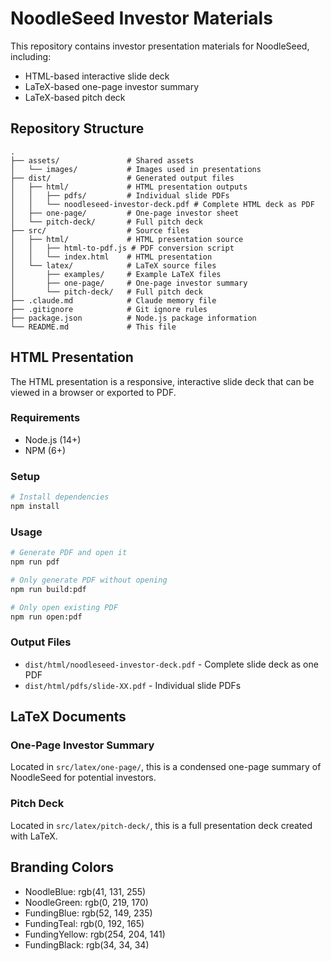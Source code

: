 # NoodleSeed Investor Materials

This repository contains investor presentation materials for NoodleSeed, including:
- HTML-based interactive slide deck
- LaTeX-based one-page investor summary
- LaTeX-based pitch deck

## Repository Structure

```
.
├── assets/               # Shared assets
│   └── images/           # Images used in presentations
├── dist/                 # Generated output files
│   ├── html/             # HTML presentation outputs
│   │   ├── pdfs/         # Individual slide PDFs
│   │   └── noodleseed-investor-deck.pdf # Complete HTML deck as PDF
│   ├── one-page/         # One-page investor sheet
│   └── pitch-deck/       # Full pitch deck
├── src/                  # Source files
│   ├── html/             # HTML presentation source
│   │   ├── html-to-pdf.js # PDF conversion script
│   │   └── index.html    # HTML presentation
│   └── latex/            # LaTeX source files
│       ├── examples/     # Example LaTeX files
│       ├── one-page/     # One-page investor summary
│       └── pitch-deck/   # Full pitch deck
├── .claude.md            # Claude memory file
├── .gitignore            # Git ignore rules
├── package.json          # Node.js package information
└── README.md             # This file
```

## HTML Presentation

The HTML presentation is a responsive, interactive slide deck that can be viewed in a browser or exported to PDF.

### Requirements

- Node.js (14+)
- NPM (6+)

### Setup

```bash
# Install dependencies
npm install
```

### Usage

```bash
# Generate PDF and open it
npm run pdf

# Only generate PDF without opening
npm run build:pdf

# Only open existing PDF
npm run open:pdf
```

### Output Files

- `dist/html/noodleseed-investor-deck.pdf` - Complete slide deck as one PDF
- `dist/html/pdfs/slide-XX.pdf` - Individual slide PDFs

## LaTeX Documents

### One-Page Investor Summary

Located in `src/latex/one-page/`, this is a condensed one-page summary of NoodleSeed for potential investors.

### Pitch Deck

Located in `src/latex/pitch-deck/`, this is a full presentation deck created with LaTeX.

## Branding Colors

- NoodleBlue: rgb(41, 131, 255)
- NoodleGreen: rgb(0, 219, 170)
- FundingBlue: rgb(52, 149, 235)
- FundingTeal: rgb(0, 192, 165)
- FundingYellow: rgb(254, 204, 141)
- FundingBlack: rgb(34, 34, 34)